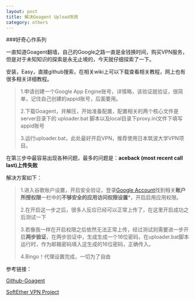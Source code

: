 ```yaml
---
layout: post
title: 解决Goagent Upload失败
category: others
---
```


###好奇心作系列

一直知道Goagent翻墙，自己的Google之路一直是金钱换时间，购买VPN服务，但是对于未知知识的探索是永无止境的，今天就仔细探索了一下。

安装，Easy，直接github搜索，在相关wiki上可以下载查看相关教程，网上也有很多相关详细教程。

>1.申请创建一个Google App Engine账号，详情略，该验证就验证，很简单，记住自己创建的appid账号，后面要用。
>
>2.下载Goagent，并解压，开始准备配置，配置相关的两个核心文件是server目录下的 uploader.bat 脚本以及local目录下proxy.ini文件下填写appid账号
>
>3.运行uploader.bat，此处最好开启VPN，推荐使用日本筑波大学VPN项目。


在第三步中最容易出现各种问题，最多的问题是：**aceback (most recent call last)上传失败**

解决方案如下：

>1.进入谷歌账户设置，开启安全验证，登录[Google Account](https://myaccount.google.com/)找到相关**账户所授权限**一栏中的**不够安全的应用访问权限设置***，开启启用应用权限。
>
>2.在开启这一步之后，很多人反应已经可以正常上传了，在这里开启成功之后测试一下
>
>3.若像我一样在开启权限之后依然无法正常上传，经过测试则需要进一步开启**两步验证**，在两步验证中，生成生成一个16位密码，在uploader.bat脚本运行时，作为邮箱密码填入这生成的16位密码，正确传入。
>
>4.Bingo！代理设置完成，一切为了自由






参考链接：

[Github-Goagent](https://github.com/goagent/goagent)

[SoftEther VPN Project](https://www.softether.org/)
